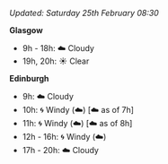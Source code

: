 *Updated: Saturday 25th February 08:30*

**Glasgow**

* 9h - 18h: :cloud: Cloudy
* 19h, 20h: :sunny: Clear

**Edinburgh**

* 9h: :cloud: Cloudy
* 10h: :cyclone: Windy (:cloud:) [:cloud: as of 7h]
* 11h: :cyclone: Windy (:cloud:) [:cloud: as of 8h]
* 12h - 16h: :cyclone: Windy (:cloud:)
* 17h - 20h: :cloud: Cloudy
